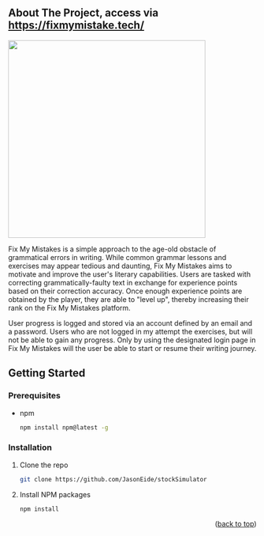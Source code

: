 <a name="readme-top"></a>
<!-- ABOUT THE PROJECT -->
## About The Project, access via https://fixmymistake.tech/

<img style = "width: 400px" src= "https://cdn.discordapp.com/attachments/1100612471196241930/1102104682404515971/image.png"></img>

Fix My Mistakes is a simple approach to the age-old obstacle of grammatical errors in writing. While common grammar lessons and exercises may appear tedious and daunting, Fix My Mistakes aims to motivate and improve the user's literary capabilities. Users are tasked with correcting grammatically-faulty text in exchange for experience points based on their correction accuracy. Once enough experience points are obtained by the player, they are able to "level up", thereby increasing their rank on the Fix My Mistakes platform.

User progress is logged and stored via an account defined by an email and a password. Users who are not logged in my attempt the exercises, but will not be able to gain any progress. Only by using the designated login page in Fix My Mistakes will the user be able to start or resume their writing journey.

<!-- GETTING STARTED -->
## Getting Started
### Prerequisites

* npm
  ```sh
  npm install npm@latest -g
  ```

### Installation

1. Clone the repo
   ```sh
   git clone https://github.com/JasonEide/stockSimulator
   ```
2. Install NPM packages
   ```sh
   npm install
   ```

<p align="right">(<a href="#readme-top">back to top</a>)</p>



<!-- MARKDOWN LINKS & IMAGES -->
<!-- https://www.markdownguide.org/basic-syntax/#reference-style-links -->
[contributors-shield]: https://img.shields.io/github/contributors/JasonEide/stock-project?color=%23&style=for-the-badge
[contributors-url]: https://github.com/JasonEide/stock-project/graphs/contributors
[issues-shield]: https://img.shields.io/github/issues/JasonEide/stock-project?style=for-the-badge
[issues-url]: https://github.com/JasonEide/stock-project/issues
[license-shield]: https://img.shields.io/github/license/othneildrew/Best-README-Template.svg?style=for-the-badge
[license-url]: https://github.com/JasonEide/stock-project/blob/main/LICENSE.txt
[linkedin-shield]: https://img.shields.io/badge/-LinkedIn-black.svg?style=for-the-badge&logo=linkedin&colorB=555
[linkedin-url]: https://linkedin.com/in/hussainomer
[product-screenshot]: images/screenshot.png
[Next.js]: https://img.shields.io/badge/next.js-000000?style=for-the-badge&logo=nextdotjs&logoColor=white
[Next-url]: https://nextjs.org/
[React.js]: https://img.shields.io/badge/React-20232A?style=for-the-badge&logo=react&logoColor=61DAFB
[React-url]: https://reactjs.org/
[Vue.js]: https://img.shields.io/badge/Vue.js-35495E?style=for-the-badge&logo=vuedotjs&logoColor=4FC08D
[Vue-url]: https://vuejs.org/
[Angular.io]: https://img.shields.io/badge/Angular-DD0031?style=for-the-badge&logo=angular&logoColor=white
[Angular-url]: https://angular.io/
[Svelte.dev]: https://img.shields.io/badge/Svelte-4A4A55?style=for-the-badge&logo=svelte&logoColor=FF3E00
[Svelte-url]: https://svelte.dev/
[Laravel.com]: https://img.shields.io/badge/Laravel-FF2D20?style=for-the-badge&logo=laravel&logoColor=white
[Laravel-url]: https://laravel.com
[Bootstrap.com]: https://img.shields.io/badge/Bootstrap-563D7C?style=for-the-badge&logo=bootstrap&logoColor=white
[Bootstrap-url]: https://getbootstrap.com
[JQuery.com]: https://img.shields.io/badge/jQuery-0769AD?style=for-the-badge&logo=jquery&logoColor=white
[JQuery-url]: https://jquery.com 
